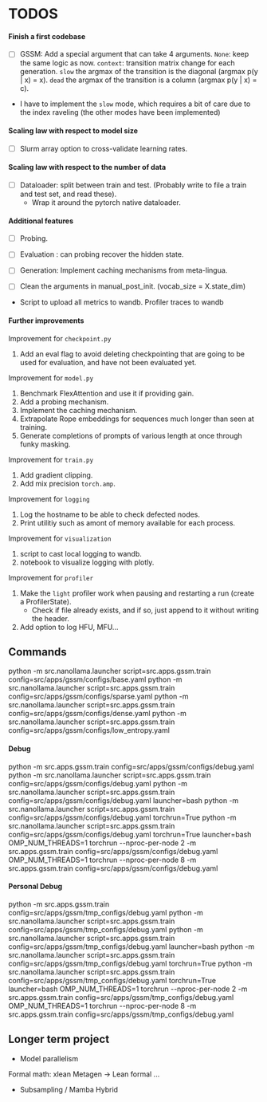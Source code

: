 # TODOS

#### Finish a first codebase
- [ ] GSSM:
Add a special argument that can take 4 arguments. `None`: keep the same logic as now. `context`: transition matrix change for each generation. `slow` the argmax of the transition is the diagonal (argmax p(y | x) = x). `dead` the argmax of the transition is a column (argmax p(y | x) = c).
- I have to implement the `slow` mode, which requires a bit of care due to the index raveling (the other modes have been implemented)

#### Scaling law with respect to model size
- [ ] Slurm array option to cross-validate learning rates.

#### Scaling law with respect to the number of data
- [ ] Dataloader: split between train and test. (Probably write to file a train and test set, and read these).
     - Wrap it around the pytorch native dataloader.

#### Additional features
- [ ] Probing.

- [ ] Evaluation : can probing recover the hidden state.
- [ ] Generation: Implement caching mechanisms from meta-lingua.

- [ ] Clean the arguments in manual_post_init. (vocab_size = X.state_dim)

- Script to upload all metrics to wandb. 
Profiler traces to wandb


#### Further improvements
Improvement for `checkpoint.py`
1. Add an eval flag to avoid deleting checkpointing that are going to be used for evaluation, and have not been evaluated yet.

Improvement for `model.py`
1. Benchmark FlexAttention and use it if providing gain.
1. Add a probing mechanism.
1. Implement the caching mechanism.
1. Extrapolate Rope embeddings for sequences much longer than seen at training.
1. Generate completions of prompts of various length at once through funky masking.

Improvement for `train.py`
1. Add gradient clipping.
1. Add mix precision `torch.amp`.

Improvement for `logging`
1. Log the hostname to be able to check defected nodes.
1. Print utilitiy such as amont of memory available for each process.

Improvement for `visualization`
1. script to cast local logging to wandb.
1. notebook to visualize logging with plotly.

Improvement for `profiler`
1. Make the `light` profiler work when pausing and restarting a run (create a ProfilerState).
     - Check if file already exists, and if so, just append to it without writing the header.
1. Add option to log HFU, MFU...


## Commands
python -m src.nanollama.launcher script=src.apps.gssm.train config=src/apps/gssm/configs/base.yaml
python -m src.nanollama.launcher script=src.apps.gssm.train config=src/apps/gssm/configs/sparse.yaml
python -m src.nanollama.launcher script=src.apps.gssm.train config=src/apps/gssm/configs/dense.yaml
python -m src.nanollama.launcher script=src.apps.gssm.train config=src/apps/gssm/configs/low_entropy.yaml


#### Debug
python -m src.apps.gssm.train config=src/apps/gssm/configs/debug.yaml
python -m src.nanollama.launcher script=src.apps.gssm.train config=src/apps/gssm/configs/debug.yaml
python -m src.nanollama.launcher script=src.apps.gssm.train config=src/apps/gssm/configs/debug.yaml launcher=bash
python -m src.nanollama.launcher script=src.apps.gssm.train config=src/apps/gssm/configs/debug.yaml torchrun=True
python -m src.nanollama.launcher script=src.apps.gssm.train config=src/apps/gssm/configs/debug.yaml torchrun=True launcher=bash
OMP_NUM_THREADS=1 torchrun --nproc-per-node 2 -m src.apps.gssm.train config=src/apps/gssm/configs/debug.yaml
OMP_NUM_THREADS=1 torchrun --nproc-per-node 8 -m src.apps.gssm.train config=src/apps/gssm/configs/debug.yaml

#### Personal Debug
python -m src.apps.gssm.train config=src/apps/gssm/tmp_configs/debug.yaml
python -m src.nanollama.launcher script=src.apps.gssm.train config=src/apps/gssm/tmp_configs/debug.yaml
python -m src.nanollama.launcher script=src.apps.gssm.train config=src/apps/gssm/tmp_configs/debug.yaml launcher=bash
python -m src.nanollama.launcher script=src.apps.gssm.train config=src/apps/gssm/tmp_configs/debug.yaml torchrun=True
python -m src.nanollama.launcher script=src.apps.gssm.train config=src/apps/gssm/tmp_configs/debug.yaml torchrun=True launcher=bash
OMP_NUM_THREADS=1 torchrun --nproc-per-node 2 -m src.apps.gssm.train config=src/apps/gssm/tmp_configs/debug.yaml
OMP_NUM_THREADS=1 torchrun --nproc-per-node 8 -m src.apps.gssm.train config=src/apps/gssm/tmp_configs/debug.yaml

## Longer term project

- Model parallelism

Formal math:
xlean
Metagen -> Lean formal ...

- Subsampling / Mamba Hybrid
